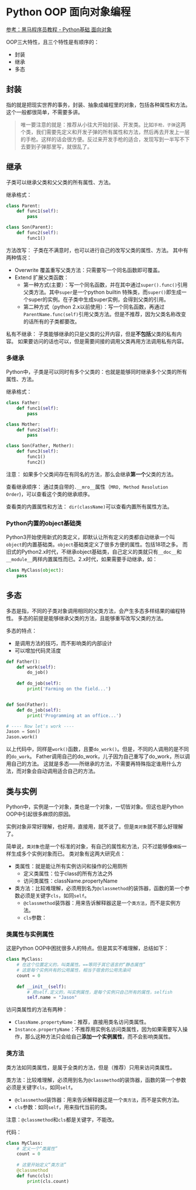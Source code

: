 # Python OOP 面向对象编程

[参考：黑马程序员教程 - Python基础 面向对象](http://yun.itheima.com/course/273.html)

OOP三大特性，且三个特性是有顺序的：
- 封装
- 继承
- 多态


## 封装
指的就是把现实世界的事务，封装、抽象成编程里的对象，包括各种属性和方法。
这个一般都很简单，不需要多讲。

> 唯一要注意的就是：推荐从小往大开始封装、开发类。比如`手枪，子弹`这两个类，我们需要先定义和开发子弹的所有属性和方法，然后再去开发上一层的手枪。这样的话会很方便。反过来开发手枪的适合，发现写到一半写不下去要到子弹那里写，就很乱了。

## 继承
子类可以继承父类和父父类的所有属性、方法。

继承格式：
```py
class Parent:
    def func1(self):
        pass

class Son(Parent):
    def func2(self):
        func1()
```

方法改写：
子类在不满意时，也可以进行自己的改写父类的属性、方法。
其中有两种情况：
- Overwrite 覆盖重写父类方法：只需要写一个同名函数即可覆盖。
- Extend 扩展父类函数：
    - 第一种方式(主要）：写一个同名函数，并在其中通过`super().func()`引用父类方法。其中`super`是一个python builtin 特殊类，而`super()`即生成一个super的实例。在子类中生成super实例，会得到父类的引用。
    - 第二种方式（python 2.x以前使用）：写一个同名函数，再通过`ParentName.func(self)`引用父类方法。但是不推荐，因为父类名称改变的话所有的子类都要改。

私有不继承：
子类能够继承的只是父类的公开内容，但是**不包括**父类的私有内容。
如果要访问的话也可以，但是需要间接的调用父类再用方法调用私有内容。


### 多继承
Python中，子类是可以同时有多个父类的：也就是能够同时继承多个父类的所有属性、方法。

继承格式：
```py
class Father:
    def func1(self):
        pass

class Mother:
    def func2(self):
        pass

class Son(Father, Mother):
    def func3(self):
        func1()
        func2()
```

注意：
如果多个父类间存在有同名的方法，那么会继承**第一个**父类的方法。

查看继承顺序：
通过类自带的`.__mro__`属性（`MRO, Method Resolution Order`)，可以查看这个类的继承顺序。

查看类的内置属性和方法：
`dir(className)`可以查看内置所有属性方法。


### Python内置的object基础类
Python3开始使用新式的类定义，即默认让所有定义的类都自动继承一个叫`object`的内置基础类。`object`基础类定义了很多方便的属性。包括18项之多。
而旧式的Python2.x时代，不继承object基础类，自己定义的类就只有`__doc__`和`__module__`两样内置属性而已。2.x时代，如果需要手动继承，如：
```py
class MyClass(object):
    pass
```


## 多态

多态是指，不同的子类对象调用相同的父类方法，会产生多态多样结果的编程特性。
多态的前提是能够继承父类的方法，且能够重写改写父类的方法。

多态的特点：
- 是调用方法的技巧，而不影响类的内部设计
- 可以增加代码灵活度

```py
def Father():
    def work(self):
        do_job()
     
    def do_job(self):
        print('Farming on the field...')


def Son(Father):
    def do_job(self):
        print('Programming at an office...')

# ---- Now let's work ----
Jason = Son()
Jason.work()
```
以上代码中，同样是`work()`函数，且要`do_work()`。但是，不同的人调用的是不同的`do_work`。
Father调用自己的do_work，儿子因为自己重写了do_work，所以调用自己的方法。
这就是多态——所继承的方法，不需要再特殊指定谁用什么方法，而对象会自动调用适合自己的方法。


## 类与实例

Python中，实例是一个对象，类也是一个对象，一切皆对象。但这也是Python OOP中引起很多麻烦的原因。

实例对象非常好理解，也好用，直接用，就不说了。但是`类对象`就不那么好理解了。

简单说，`类对象`也是一个标准的对象，有自己的属性和方法，只不过能够像`模版`一样生成多个实例对象而已。
类对象有这两大研究点：
- 类属性：就是能让所有实例访问和操作的公用厕所
    - 定义类属性：位于class的所有方法之外
    - 访问类属性：className.propertyName
- 类方法：比较难理解，必须用到名为`@classmethod`的装饰器，函数的第一个参数必须是关键字`cls`，如同`self`。
    - `@classmethod`装饰器：用来告诉解释器这是一个`类方法`，而不是实例方法。
    - `cls`参数：

### 类属性与实例属性

这是Python OOP中困扰很多人的特点。但是其实不难理解，总结如下：
```py
class MyClass:
    # 在这个位置定义的，叫类属性。==等同于其它语言的“静态属性”
    # 这是每个实例共有的公用属性，相当于宿舍的公用洗澡间
    count = 0
    
    def __init__(self):
        # 用self.定义的，叫实例属性，是每个实例只自己所有的属性，selfish
        self.name = "Jason"
```

访问类属性的方法有两种：
- `ClassName.propertyName`：推荐，直接用类名访问类属性。
- `Instance.propertyName`：不推荐用实例名访问类属性，因为如果需要写入操作，那么这种方法只会给自己**添加一个实例属性**，而不会影响类属性。


### 类方法
类方法如同类属性，是属于全类的方法，但是（推荐）只用来访问类属性。

类方法：比较难理解，必须用到名为`@classmethod`的装饰器，函数的第一个参数必须是关键字`cls`，如同`self`。
- `@classmethod`装饰器：用来告诉解释器这是一个`类方法`，而不是实例方法。
- `cls`参数：如同`self`，用来指代当前的类。

注意：`@classmethod`和`cls`都是关键字，不能改。

代码：
```py
class MyClass:
    # 定义一个“类属性”
    count = 0
    
    # 这里开始定义“类方法”
    @classmethod
    def func(cls):
        print(cls.count)
```